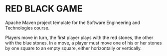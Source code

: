 RED BLACK GAME
=========================

Apache Maven project template for the Software Engineering and Technologies course.

Players move in turn, the first player plays with the red stones, the other with the blue stones. 
In a move, a player must move one of his or her stones by one square to an empty square, 
either horizontally or vertically. 

